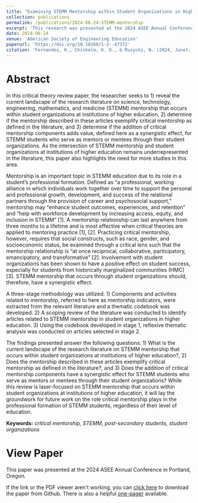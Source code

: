 ```yaml
---
title: "Examining STEMM Mentorship within Student Organizations in Higher Education through a Critical Lens"
collection: publications
permalink: /publications/2024-06-24-STEMM-mentorship
excerpt: 'This research was presented at the 2024 ASEE Annual Conference in Portland, Oregon.'
date: 2024-06-24
venue: 'American Society of Engineering Education'
paperurl: 'https://doi.org/10.18260/1-2--47372'
citation: 'Fernandez, K., Chisholm, K. D., & Ruzycki, N. (2024, June), <i>Examining STEMM Mentorship within Student Organizations in Higher Education through a Critical Lens</i>. Research presented at the 2024 ASEE Annual Conference in Portland, Oregon. DOI: 10.18260/1-2--47372'
---
```


Abstract
======
In this critical theory review paper, the researcher seeks to 1) reveal the current landscape of the research literature on science, technology, engineering, mathematics, and medicine (STEMM) mentorship that occurs within student organizations at institutions of higher education, 2) determine if the mentorship described in these articles exemplify critical mentorship as defined in the literature, and 3) determine if the addition of critical mentorship components adds value, defined here as a synergistic effect, for STEMM students who serve as mentors or mentees through their student organizations. As the intersection of STEMM mentorship and student organizations at institutions of higher education remains underrepresented in the literature, this paper also highlights the need for more studies in this area.

Mentorship is an important topic in STEMM education due to its role in a student’s professional formation. Defined as “a professional, working alliance in which individuals work together over time to support the personal and professional growth, development, and success of the relational partners through the provision of career and psychosocial support,” mentorship may “enhance student outcomes, experiences, and retention” and “help with workforce development by increasing access, equity, and inclusion in STEMM” [1]. A mentorship relationship can last anywhere from three months to a lifetime and is most effective when critical theories are applied to mentoring practice [1], [2]. Practicing critical mentorship, however, requires that social constructs, such as race, gender, and socioeconomic status, be examined through a critical lens such that the mentorship relationship is “at once reciprocal, collaborative, participatory, emancipatory, and transformative” [2]. Involvement with student organizations has been shown to have a positive effect on student success, especially for students from historically marginalized communities (HMC) [3]. STEMM mentorship that occurs through student organizations should, therefore, have a synergistic effect.

A three-stage methodology was utilized: 1) Components and activities related to mentorship, referred to here as mentorship indicators, were extracted from the relevant literature and a thematic codebook was developed. 2) A scoping review of the literature was conducted to identify articles related to STEMM mentorship in student organizations in higher education. 3) Using the codebook developed in stage 1, reflexive thematic analysis was conducted on articles selected in stage 2.

The findings presented answer the following questions: 1) What is the current landscape of the research literature on STEMM mentorship that occurs within student organizations at institutions of higher education?, 2) Does the mentorship described in these articles exemplify critical mentorship as defined in the literature?, and 3) Does the addition of critical mentorship components have a synergistic effect for STEMM students who serve as mentors or mentees through their student organizations? While this review is laser-focused on STEMM mentorship that occurs within student organizations at institutions of higher education, it will lay the groundwork for future work on the role critical mentorship plays in the professional formation of STEMM students, regardless of their level of education.

**Keywords:** *critical mentorship, STEMM, post-secondary students, student organizations*

View Paper
=======
This paper was presented at the 2024 ASEE Annual Conference in Portland, Oregon.

If the link or the PDF viewer aren't working, you can [click here](https://github.com/KassSTEM/KassSTEM.github.io/blob/a76d6a0232d57a664e8173c921728e4a1e43d289/files/examining_STEMM_mentorship_within_student_organizations_in_higher_education_through_a_critical_lens.pdf) to download the paper from Github. There is also a helpful [one-pager](https://github.com/KassSTEM/KassSTEM.github.io/blob/73fe781853bec4a2d1d3393bd52673468708a41e/files/ASEE_2024_Fernandez_One-Pager.pdf) available.

<object id=paper data="/files/examining_STEMM_mentorship_within_student_organizations_in_higher_education_through_a_critical_lens.pdf" width="1000" height="1000" type='application/pdf'></object>
<p></p>
<object id=op data="/files/ASEE_2024_Fernandez_One-Pager.pdf" width="1000" height="1000" type='application/pdf'></object>
